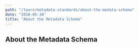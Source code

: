 ```yaml
---
path: "/learn/metadata-standards/about-the-medata-schema"
date: "2018-05-30"
title: "About the Metadata Schema"
---
```


## About the Metadata Schema
